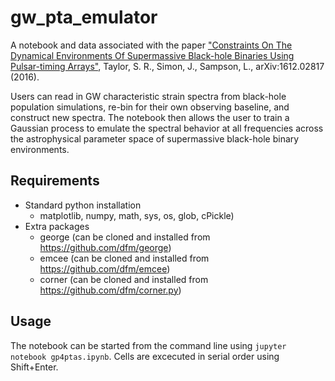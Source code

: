 # gw_pta_emulator
A notebook and data associated with the paper ["Constraints On The Dynamical Environments Of Supermassive Black-hole Binaries Using Pulsar-timing Arrays"](https://arxiv.org/abs/1612.02817 "Constraints On The Dynamical Environments Of Supermassive Black-hole Binaries Using Pulsar-timing Arrays"), Taylor, S. R., Simon, J., Sampson, L., arXiv:1612.02817 (2016). 

Users can read in GW characteristic strain spectra from black-hole population simulations, re-bin for their own observing baseline, and construct new spectra. The notebook then allows the user to train a Gaussian process to emulate the spectral behavior at all frequencies across the astrophysical parameter space of supermassive black-hole binary environments.

## Requirements

* Standard python installation 
  * matplotlib, numpy, math, sys, os, glob, cPickle)
* Extra packages
  * george (can be cloned and installed from https://github.com/dfm/george)
  * emcee (can be cloned and installed from https://github.com/dfm/emcee)
  * corner (can be cloned and installed from https://github.com/dfm/corner.py)
  
## Usage
The notebook can be started from the command line using `jupyter notebook gp4ptas.ipynb`. Cells are excecuted in serial order using Shift+Enter.
